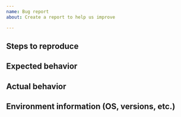 ```yaml
---
name: Bug report
about: Create a report to help us improve

---
```


## Steps to reproduce


## Expected  behavior


## Actual behavior


## Environment information (OS, versions, etc.)
